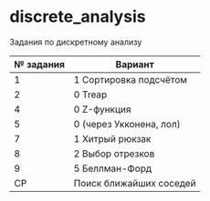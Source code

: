 # discrete_analysis
Задания по дискретному анализу

| № задания | Вариант |
| --------- | ------- |
| 1         | 1 Сортировка подсчётом |
| 2         | 0 Treap |
| 4         | 0 Z-функция | 
| 5         | 0 (через Укконена, лол) |
| 7         | 1 Хитрый рюкзак |
| 8         | 2 Выбор отрезков |
| 9         | 5 Беллман-Форд |
| CP        | Поиск ближайших соседей |

